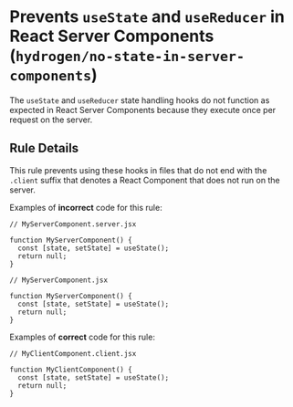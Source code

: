 # Prevents `useState` and `useReducer` in React Server Components (`hydrogen/no-state-in-server-components`)

The `useState` and `useReducer` state handling hooks do not function as expected in React Server Components because they execute once per request on the server.

## Rule Details

This rule prevents using these hooks in files that do not end with the `.client` suffix that denotes a React Component that does not run on the server.

Examples of **incorrect** code for this rule:

```tsx
// MyServerComponent.server.jsx

function MyServerComponent() {
  const [state, setState] = useState();
  return null;
}
```

```tsx
// MyServerComponent.jsx

function MyServerComponent() {
  const [state, setState] = useState();
  return null;
}
```

Examples of **correct** code for this rule:

```tsx
// MyClientComponent.client.jsx

function MyClientComponent() {
  const [state, setState] = useState();
  return null;
}
```
